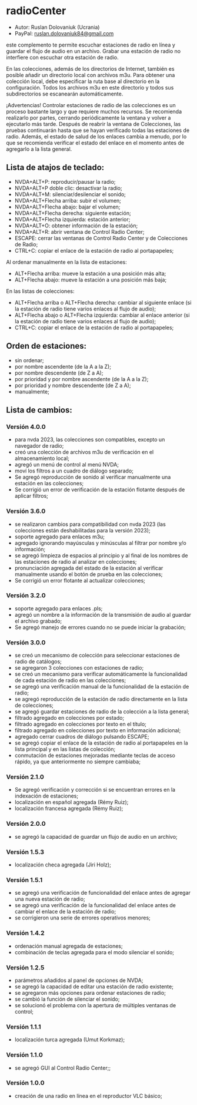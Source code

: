 # radioCenter

* Autor: Ruslan Dolovaniuk (Ucrania)
* PayPal: ruslan.dolovaniuk84@gmail.com

este complemento te permite escuchar estaciones de radio en línea y guardar  el flujo de audio en un archivo.
Grabar una estación de radio no interfiere con escuchar otra estación de radio.

En las colecciones, además de los directorios de Internet, también es posible añadir un directorio local con archivos m3u.
Para obtener una colección local, debe especificar la ruta base al directorio en la configuración.
Todos los archivos m3u en este directorio y todos sus subdirectorios se escanearán automáticamente.

¡Advertencias!
Controlar estaciones de radio de las colecciones es un proceso bastante largo y que requiere muchos recursos.
Se recomienda realizarlo por partes, cerrando periódicamente la ventana y volver a ejecutarlo más tarde.
Después de reabrir la ventana de Colecciones, las pruebas continuarán hasta que se hayan verificado todas las estaciones de radio.
Además, el estado de salud de los enlaces cambia a menudo, por lo que se recomienda verificar el estado del enlace en el momento antes de agregarlo a la lista general.


## Lista de atajos de teclado:
* NVDA+ALT+P: reproducir/pausar la radio;
* NVDA+ALT+P doble clic: desactivar la radio;
* NVDA+ALT+M: silenciar/desilenciar el sonido;
* NVDA+ALT+Flecha arriba: subir el volumen;
* NVDA+ALT+Flecha abajo: bajar el volumen;
* NVDA+ALT+Flecha derecha: siguiente estación;
* NVDA+ALT+Flecha izquierda: estación anterior;
* NVDA+ALT+O: obtener información de la estación;
* NVDA+ALT+R: abrir ventana de Control Radio Center;
* ESCAPE: cerrar las ventanas de Control Radio Center y de Colecciones de Radio;
* CTRL+C: copiar el enlace de la estación de radio al portapapeles;

Al ordenar manualmente en la lista de estaciones:
* ALT+Flecha arriba: mueve la estación a una posición más alta;
* ALT+Flecha abajo: mueve la estación a una posición más baja;

En las listas de colecciones:
* ALT+Flecha arriba o ALT+Flecha derecha: cambiar al siguiente enlace (si la estación de radio tiene varios enlaces al flujo de audio);
* ALT+Flecha abajo o ALT+Flecha izquierda: cambiar al enlace anterior (si la estación de radio tiene varios enlaces al flujo de audio);
* CTRL+C: copiar el enlace de la estación de radio al portapapeles;

## Orden de estaciones:
* sin ordenar;
* por nombre ascendente (de la A a la Z);
* por nombre descendente (de Z a A);
* por prioridad y por nombre ascendente (de la A a la Z);
* por prioridad y nombre descendente (de Z a A);
* manualmente;

## Lista de cambios:
### Versión 4.0.0
* para nvda 2023, las colecciones son compatibles, excepto un navegador de radio;
* creó una colección de archivos m3u de verificación en el almacenamiento local;
* agregó un menú de control al menú NVDA;
* moví los filtros a un cuadro de diálogo separado;
* Se agregó reproducción de sonido al verificar manualmente una estación en las colecciones;
* Se corrigió un error de verificación de la estación flotante después de aplicar filtros;

### Versión 3.6.0
* se realizaron cambios para compatibilidad con nvda 2023 (las colecciones están deshabilitadas para la versión 2023);
* soporte agregado para enlaces m3u;
* agregado ignorando mayúsculas y minúsculas al filtrar por nombre y/o información;
* se agregó limpieza de espacios al principio y al final de los nombres de las estaciones de radio al analizar en colecciones;
* pronunciación agregada del estado de la estación al verificar manualmente usando el botón de prueba en las colecciones;
* Se corrigió un error flotante al actualizar colecciones;

### Versión 3.2.0
* soporte agregado para enlaces .pls;
* agregó un nombre a la información de la transmisión de audio al guardar el archivo grabado;
* Se agregó manejo de errores cuando no se puede iniciar la grabación;

### Versión 3.0.0
* se creó un mecanismo de colección para seleccionar estaciones de radio de catálogos;
* se agregaron 3 colecciones con estaciones de radio;
* se creó un mecanismo para verificar automáticamente la funcionalidad de cada estación de radio en las colecciones;
* se agregó una verificación manual de la funcionalidad de la estación de radio;
* se agregó reproducción de la estación de radio directamente en la lista de colecciones;
* se agregó guardar estaciones de radio de la colección a la lista general;
* filtrado agregado en colecciones por estado;
* filtrado agregado en colecciones por texto en el título;
* filtrado agregado en colecciones por texto en información adicional;
* agregado cerrar cuadros de diálogo pulsando ESCAPE;
* se agregó copiar el enlace de la estación de radio al portapapeles en la lista principal y en las listas de colección;
* conmutación de estaciones mejoradas mediante teclas de acceso rápido, ya que anteriormente no siempre cambiaba;

### Versión 2.1.0
* Se agregó verificación y corrección si se encuentran errores en la indexación de estaciones;
* localización en español agregada (Rémy Ruiz);
* localización francesa agregada (Rémy Ruiz);

### Versión 2.0.0
* se agregó la capacidad de guardar un flujo de audio en un archivo;

### Versión 1.5.3
* localización checa agregada (Jiri Holz);

### Versión 1.5.1
* se agregó una verificación de funcionalidad del enlace antes de agregar una nueva estación de radio;
* se agregó una verificación de la funcionalidad del enlace antes de cambiar el enlace de la estación de radio;
* se corrigieron una serie de errores operativos menores;

### Versión 1.4.2
* ordenación manual agregada de estaciones;
* combinación de teclas agregada para el modo silenciar el sonido;

### Versión 1.2.5
* parámetros añadidos al panel de opciones de NVDA;
* se agregó la capacidad de editar una estación de radio existente;
* se agregaron más opciones para ordenar estaciones de radio;
* se cambió la función de silenciar el sonido;
* se solucionó el problema con la apertura de múltiples ventanas de control;

### Versión 1.1.1
* localización turca agregada (Umut Korkmaz);

### Versión 1.1.0
* se agregó GUI al Control Radio Center;;

### Versión 1.0.0
* creación de una radio en línea en el reproductor VLC básico;
